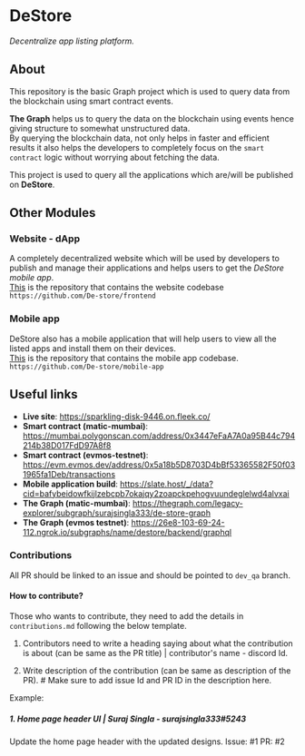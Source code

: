 # DeStore

*Decentralize app listing platform.*

## About

This repository is the basic Graph project which is used to query data from the blockchain using smart contract events.

**The Graph** helps us to query the data on the blockchain using events hence giving structure to somewhat unstructured data.<br> By querying the blockchain data, not only helps in faster and efficient results it also helps the developers to completely focus on the `smart contract` logic without worrying about fetching the data.

This project is used to query all the applications which are/will be published on **DeStore**.  

## Other Modules

### Website - dApp

A completely decentralized website which will be used by developers to publish and manage their applications and helps users to get the *DeStore mobile app*.<br>[This](https://github.com/De-store/frontend) is the repository that contains the website codebase<br>`https://github.com/De-store/frontend`

### Mobile app

DeStore also has a mobile application that will help users to view all the listed apps and install them on their devices.<br>[This](https://github.com/De-store/mobile-app) is the repository that contains the mobile app codebase.<br>`https://github.com/De-store/mobile-app`

## Useful links

- **Live site**: https://sparkling-disk-9446.on.fleek.co/
- **Smart contract (matic-mumbai)**: https://mumbai.polygonscan.com/address/0x3447eFaA7A0a95B44c794214b38D017FdD97A8f8
- **Smart contract (evmos-testnet)**: https://evm.evmos.dev/address/0x5a18b5D8703D4bBf53365582F50f031965fa1Deb/transactions
- **Mobile application build**: https://slate.host/_/data?cid=bafybeidowfkijlzebcpb7okajqy2zoapckpehogvuundeglelwd4alvxai
- **The Graph (matic-mumbai)**: https://thegraph.com/legacy-explorer/subgraph/surajsingla333/de-store-graph
- **The Graph (evmos testnet)**: https://26e8-103-69-24-112.ngrok.io/subgraphs/name/destore/backend/graphql


### Contributions

All PR should be linked to an issue and should be pointed to `dev_qa` branch.

#### How to contribute?

Those who wants to contribute, they need to add the details in `contributions.md` following the below template.

1. Contributors need to write a heading saying about what the contribution is about (can be same as the PR title) | contributor's name - discord Id.

2. Write description of the contribution (can be same as description of the PR). # Make sure to add issue Id and PR ID in the description here.


Example:
 
##### 1. Home page header UI | Suraj Singla - surajsingla333#5243
Update the home page header with the updated designs.
Issue: #1
PR: #2


